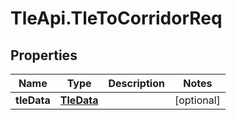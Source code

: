 # TleApi.TleToCorridorReq

## Properties

Name | Type | Description | Notes
------------ | ------------- | ------------- | -------------
**tleData** | [**TleData**](TleData.md) |  | [optional] 


